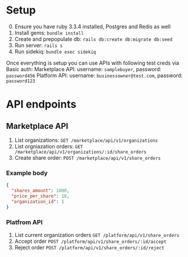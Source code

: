 # Setup
0. Ensure you have ruby 3.3.4 installed, Postgres and Redis as well
1. Install gems: `bundle install`
2. Create and prepopulate db: `rails db:create db:migrate db:seed`
3. Run server: `rails s`
4. Run sidekiq: `bundle exec sidekiq`

Once everything is setup you can use APIs with following test creds via Basic auth:
Marketplace API: username: `samplebuyer`, password: `password456`
Platform API: username: `businessowner@test.com`, password: `password123`

# API endpoints
## Marketplace API
1. List organizations: `GET /marketplace/api/v1/organizations`
2. List orgniazation orders: `GET /marketplace/api/v1/organizations/:id/share_orders`
3. Create share order: `POST /marketplace/api/v1/share_orders`
### Example body
```json
{
  "shares_amount": 1000,
  "price_per_share": 10,
  "organization_id": 1
}
```

### Platfrom API

1. List current organization orders `GET /platform/api/v1/share_orders`
2. Accept order `POST /platform/api/v1/share_orders/:id/accept`
3. Reject order `POST /platform/api/v1/share_orders/:id/reject`
